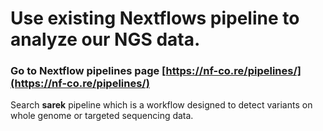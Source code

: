 # Use existing Nextflows pipeline to analyze our NGS data.

### Go to Nextflow pipelines page [https://nf-co.re/pipelines/](https://nf-co.re/pipelines/)

Search **sarek** pipeline which is a workflow designed to detect variants on whole genome or targeted sequencing data.
